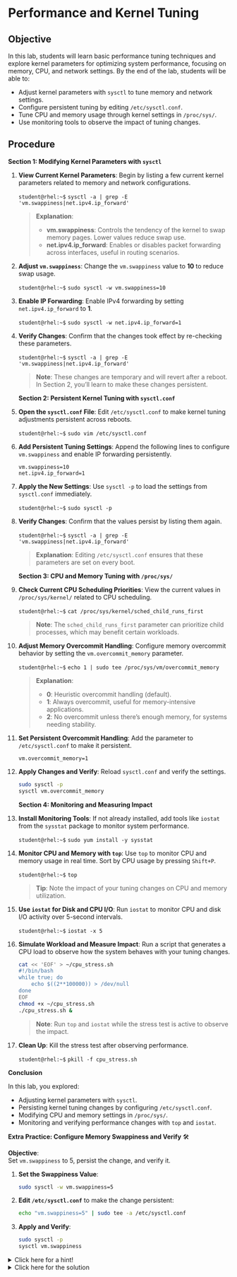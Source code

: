 # Performance and Kernel Tuning

## Objective
In this lab, students will learn basic performance tuning techniques and explore kernel parameters for optimizing system performance, focusing on memory, CPU, and network settings. By the end of the lab, students will be able to:
- Adjust kernel parameters with `sysctl` to tune memory and network settings.
- Configure persistent tuning by editing `/etc/sysctl.conf`.
- Tune CPU and memory usage through kernel settings in `/proc/sys/`.
- Use monitoring tools to observe the impact of tuning changes.

## Procedure

**Section 1: Modifying Kernel Parameters with `sysctl`**

1. **View Current Kernel Parameters**: Begin by listing a few current kernel parameters related to memory and network configurations.

   `student@rhel:~$` `sysctl -a | grep -E 'vm.swappiness|net.ipv4.ip_forward'`

   > **Explanation**: 
   > - **vm.swappiness**: Controls the tendency of the kernel to swap memory pages. Lower values reduce swap use.
   > - **net.ipv4.ip_forward**: Enables or disables packet forwarding across interfaces, useful in routing scenarios.

0. **Adjust `vm.swappiness`**: Change the `vm.swappiness` value to **10** to reduce swap usage.

   `student@rhel:~$` `sudo sysctl -w vm.swappiness=10`

0. **Enable IP Forwarding**: Enable IPv4 forwarding by setting `net.ipv4.ip_forward` to **1**.

   `student@rhel:~$` `sudo sysctl -w net.ipv4.ip_forward=1`

0. **Verify Changes**: Confirm that the changes took effect by re-checking these parameters.

   `student@rhel:~$` `sysctl -a | grep -E 'vm.swappiness|net.ipv4.ip_forward'`

   > **Note**: These changes are temporary and will revert after a reboot. In Section 2, you’ll learn to make these changes persistent.

   **Section 2: Persistent Kernel Tuning with `sysctl.conf`**

0. **Open the `sysctl.conf` File**: Edit `/etc/sysctl.conf` to make kernel tuning adjustments persistent across reboots.

   `student@rhel:~$` `sudo vim /etc/sysctl.conf`

0. **Add Persistent Tuning Settings**: Append the following lines to configure `vm.swappiness` and enable IP forwarding persistently.

   ```
   vm.swappiness=10
   net.ipv4.ip_forward=1
   ```

0. **Apply the New Settings**: Use `sysctl -p` to load the settings from `sysctl.conf` immediately.

   `student@rhel:~$` `sudo sysctl -p`

0. **Verify Changes**: Confirm that the values persist by listing them again.

   `student@rhel:~$` `sysctl -a | grep -E 'vm.swappiness|net.ipv4.ip_forward'`

   > **Explanation**: Editing `/etc/sysctl.conf` ensures that these parameters are set on every boot.

   **Section 3: CPU and Memory Tuning with `/proc/sys/`**

0. **Check Current CPU Scheduling Priorities**: View the current values in `/proc/sys/kernel/` related to CPU scheduling.

   `student@rhel:~$` `cat /proc/sys/kernel/sched_child_runs_first`

   > **Note**: The `sched_child_runs_first` parameter can prioritize child processes, which may benefit certain workloads.

0. **Adjust Memory Overcommit Handling**: Configure memory overcommit behavior by setting the `vm.overcommit_memory` parameter.

   `student@rhel:~$` `echo 1 | sudo tee /proc/sys/vm/overcommit_memory`

   > **Explanation**:
   > - **0**: Heuristic overcommit handling (default).
   > - **1**: Always overcommit, useful for memory-intensive applications.
   > - **2**: No overcommit unless there’s enough memory, for systems needing stability.

0. **Set Persistent Overcommit Handling**: Add the parameter to `/etc/sysctl.conf` to make it persistent.

   ```
   vm.overcommit_memory=1
   ```

0. **Apply Changes and Verify**: Reload `sysctl.conf` and verify the settings.

   ```bash
   sudo sysctl -p
   sysctl vm.overcommit_memory
   ```

   **Section 4: Monitoring and Measuring Impact**

0. **Install Monitoring Tools**: If not already installed, add tools like `iostat` from the `sysstat` package to monitor system performance.

   `student@rhel:~$` `sudo yum install -y sysstat`

0. **Monitor CPU and Memory with `top`**: Use `top` to monitor CPU and memory usage in real time. Sort by CPU usage by pressing `Shift+P`.

   `student@rhel:~$` `top`

   > **Tip**: Note the impact of your tuning changes on CPU and memory utilization.

0. **Use `iostat` for Disk and CPU I/O**: Run `iostat` to monitor CPU and disk I/O activity over 5-second intervals.

   `student@rhel:~$` `iostat -x 5`

0. **Simulate Workload and Measure Impact**: Run a script that generates a CPU load to observe how the system behaves with your tuning changes.

   ```bash
   cat << 'EOF' > ~/cpu_stress.sh
   #!/bin/bash
   while true; do
       echo $((2**100000)) > /dev/null
   done
   EOF
   chmod +x ~/cpu_stress.sh
   ./cpu_stress.sh &
   ```

   > **Note**: Run `top` and `iostat` while the stress test is active to observe the impact.

0. **Clean Up**: Kill the stress test after observing performance.

   `student@rhel:~$` `pkill -f cpu_stress.sh`

 **Conclusion**

In this lab, you explored:
- Adjusting kernel parameters with `sysctl`.
- Persisting kernel tuning changes by configuring `/etc/sysctl.conf`.
- Modifying CPU and memory settings in `/proc/sys/`.
- Monitoring and verifying performance changes with `top` and `iostat`.

**Extra Practice: Configure Memory Swappiness and Verify** 🛠️

**Objective**:  
Set `vm.swappiness` to 5, persist the change, and verify it.

1. **Set the Swappiness Value**:
   ```bash
   sudo sysctl -w vm.swappiness=5
   ```

2. **Edit `/etc/sysctl.conf`** to make the change persistent:
   ```bash
   echo "vm.swappiness=5" | sudo tee -a /etc/sysctl.conf
   ```

3. **Apply and Verify**:
   ```bash
   sudo sysctl -p
   sysctl vm.swappiness
   ```

<details>
<summary>Click here for a hint!</summary>

1. `sysctl -w` applies changes temporarily.
2. Edit `/etc/sysctl.conf` to make changes persistent.

</details>

<details>
<summary>Click here for the solution</summary>

1. Set swappiness to **5** temporarily:
   ```bash
   sudo sysctl -w vm.swappiness=5
   ```

2. Add the setting to `/etc/sysctl.conf`:
   ```bash
   echo "vm.swappiness=5" | sudo tee -a /etc/sysctl.conf
   ```

3. Apply and confirm the change:
   ```bash
   sudo sysctl -p
   sysctl vm.swappiness
   ```

</details>